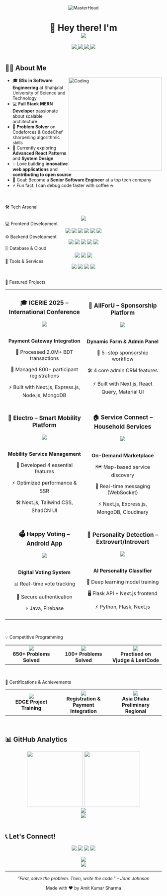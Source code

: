 <div align="center">
  <img src="https://media1.giphy.com/media/v1.Y2lkPTc5MGI3NjExaGtvczR0cjI2cTRwdW5ycTlzMWVmdzN5OGVkNjRscTV0bzV1d2s4NCZlcD12MV9pbnRlcm5hbF9naWZfYnlfaWQmY3Q9Zw/H03PuVdwREB21ANkLX/giphy.gif"  alt="MasterHead" />
</div>

<h1 align="center">
  👋
  Hey there! I'm 
  <br/>
  <img src="https://readme-typing-svg.demolab.com?font=Righteous&size=28&duration=3000&pause=1000&color=0E7490&center=true&vCenter=true&width=450&lines=Amit+Kumar+Sharma;Full+Stack+MERN+Developer;Open+Source+Contributor;Software+Engineer" />
</h1>

<div align="center">
   <a href="https://amitkumarsharma.vercel.app/">
     <img src="https://img.shields.io/badge/Portfolio-255E63?style=for-the-badge&logo=About.me&logoColor=white" />
  </a>
  <a href="mailto:amit09@student.sust.edu">
    <img src="https://img.shields.io/badge/Gmail-D14836?style=for-the-badge&logo=gmail&logoColor=white" />
  </a>
  <a href="https://linkedin.com/in/amit-kumar-sharma-sust/">
    <img src="https://img.shields.io/badge/LinkedIn-0077B5?style=for-the-badge&logo=linkedin&logoColor=white" />
  </a>
  <a href="https://github.com/Amitsharma2468">
    <img src="https://img.shields.io/badge/GitHub-100000?style=for-the-badge&logo=github&logoColor=white" />
  </a>
</div>

<br/>

## 👨‍💻 About Me

<img align="right" alt="Coding" width="300" src="https://media.giphy.com/media/SWoSkN6DxTszqIKEqv/giphy.gif">

- 🎓 **BSc in Software Engineering** at Shahjalal University of Science and Technology
- 💻 **Full Stack MERN Developer** passionate about scalable architecture
- 🧩 **Problem Solver** on Codeforces & CodeChef sharpening algorithmic skills
- 🌱 Currently exploring **Advanced React Patterns** and **System Design**
- 💡 Love building **innovative web applications** and **contributing to open source**
- 🎯 Goal: Become a **Senior Software Engineer** at a top tech company
- ⚡ Fun fact: I can debug code faster with coffee ☕

<br/>

🛠️ Tech Arsenal
<div align="center"> <img src="https://readme-typing-svg.demolab.com?font=Righteous&size=25&duration=2000&pause=500&color=F39C12&center=true&vCenter=true&width=1000&lines=Full+Stack+Developer+%7C+MERN+Specialist+%7C+Problem+Solver" /> </div>
💻 Frontend Development
<div align="center"> <img src="https://img.shields.io/badge/React-61DAFB?logo=react&logoColor=white" /> <img src="https://img.shields.io/badge/Next.js-000000?logo=next.js&logoColor=white" /> <img src="https://img.shields.io/badge/TypeScript-3178C6?logo=typescript&logoColor=white" /> <img src="https://img.shields.io/badge/JavaScript-F7DF1E?logo=javascript&logoColor=black" /> <img src="https://img.shields.io/badge/TailwindCSS-38B2AC?logo=tailwindcss&logoColor=white" /> <img src="https://img.shields.io/badge/Material%20UI-007FFF?logo=mui&logoColor=white" /> </div>
⚙️ Backend Development
<div align="center"> <img src="https://img.shields.io/badge/Node.js-339933?logo=node.js&logoColor=white" /> <img src="https://img.shields.io/badge/Express.js-000000?logo=express&logoColor=white" /> <img src="https://img.shields.io/badge/Python-3776AB?logo=python&logoColor=white" /> <img src="https://img.shields.io/badge/Java-007396?logo=java&logoColor=white" /> <img src="https://img.shields.io/badge/C%2FC++-00599C?logo=cplusplus&logoColor=white" /> </div>
🗄️ Database & Cloud
<div align="center"> <img src="https://img.shields.io/badge/MongoDB-47A248?logo=mongodb&logoColor=white" /> <img src="https://img.shields.io/badge/MySQL-4479A1?logo=mysql&logoColor=white" /> <img src="https://img.shields.io/badge/Firebase-FFCA28?logo=firebase&logoColor=black" /> </div>
🔧 Tools & Services
<div align="center"> <img src="https://img.shields.io/badge/GitHub-181717?logo=github&logoColor=white" /> <img src="https://img.shields.io/badge/Git-F05032?logo=git&logoColor=white" /> <img src="https://img.shields.io/badge/Cloudinary-3776AB?logo=cloudinary&logoColor=white" /> <img src="https://img.shields.io/badge/WebSocket-0072C6?logo=websocket&logoColor=white" /> </div>
<br/>

🚀 Featured Projects
<div align="center"> <table> <tr> <td width="50%"> <h3 align="center">🎓 ICERIE 2025 – International Conference</h3> <div align="center"> <a href="https://icerie2025.sust.edu" target="_blank"> <img src="https://img.shields.io/badge/Live-Demo-success?style=for-the-badge&logo=vercel" /> </a> <br/><br/> <p><strong>Payment Gateway Integration</strong></p> <p>🔐 Processed 2.0M+ BDT transactions</p> <p>👥 Managed 800+ participant registrations</p> <p>⚡ Built with Next.js, Express.js, Node.js, MongoDB</p> </div> </td> <td width="50%"> <h3 align="center">💼 AllForU – Sponsorship Platform</h3> <div align="center"> <a href="https://portal.afu.sg" target="_blank"> <img src="https://img.shields.io/badge/Live-Demo-success?style=for-the-badge&logo=vercel" /> </a> <br/><br/> <p><strong>Dynamic Form & Admin Panel</strong></p> <p>🔁 5-step sponsorship workflow</p> <p>🛠️ 4 core admin CRM features</p> <p>⚡ Built with Next.js, React Query, Material UI</p> </div> </td> </tr> <tr> <td width="50%"> <h3 align="center">🚗 Electro – Smart Mobility Platform</h3> <div align="center"> <a href="https://electro-navy.vercel.app" target="_blank"> <img src="https://img.shields.io/badge/Live-Demo-success?style=for-the-badge&logo=vercel" /> </a> <br/><br/> <p><strong>Mobility Service Management</strong></p> <p>📱 Developed 4 essential features</p> <p>⚡ Optimized performance & SSR</p> <p>🛠️ Next.js, Tailwind CSS, ShadCN UI</p> </div> </td> <td width="50%"> <h3 align="center">🏠 Service Connect – Household Services</h3> <div align="center"> <a href="https://github.com/Amitsharma2468/Service-Connect-350" target="_blank"> <img src="https://img.shields.io/badge/Source-Code-blue?style=for-the-badge&logo=github" /> </a> <br/><br/> <p><strong>On-Demand Marketplace</strong></p> <p>🗺️ Map-based service discovery</p> <p>💬 Real-time messaging (WebSocket)</p> <p>⚡ Next.js, Express.js, MongoDB, Cloudinary</p> </div> </td> </tr> <tr> <td width="50%"> <h3 align="center">🗳️ Happy Voting – Android App</h3> <div align="center"> <a href="https://github.com/Amitsharma2468/Happy-Voting" target="_blank"> <img src="https://img.shields.io/badge/Source-Code-blue?style=for-the-badge&logo=github" /> </a> <br/><br/> <p><strong>Digital Voting System</strong></p> <p>📊 Real-time vote tracking</p> <p>🔐 Secure authentication</p> <p>⚡ Java, Firebase</p> </div> </td> <td width="50%"> <h3 align="center">🧠 Personality Detection – Extrovert/Introvert</h3> <div align="center"> <a href="https://github.com/Amitsharma2468/personalitydetection" target="_blank"> <img src="https://img.shields.io/badge/Source-Code-blue?style=for-the-badge&logo=github" /> </a> <br/><br/> <p><strong>AI Personality Classifier</strong></p> <p>🤖 Deep learning model training</p> <p>🖥️ Flask API + Next.js frontend</p> <p>⚡ Python, Flask, Next.js</p> </div> </td> </tr> </table> </div>

<br/>

💡 Competitive Programming
<div align="center"> <table> <tr> <td align="center" width="33%"> <a href="https://codeforces.com/profile/AmitSharma" target="_blank"> <img src="https://img.shields.io/badge/Codeforces-Pupil-blue?style=for-the-badge&logo=codeforces" /><br/> </a> <strong>650+ Problems Solved</strong> </td> <td align="center" width="33%"> <a href="https://www.codechef.com/users/amitsharma_km" target="_blank"> <img src="https://img.shields.io/badge/CodeChef-3_Star-orange?style=for-the-badge&logo=codechef" /><br/> </a> <strong>100+ Problems Solved</strong> </td> <td align="center" width="33%"> <a href="https://leetcode.com/u/Amit_Sharma_09/" target="_blank"> <img src="https://img.shields.io/badge/LeetCode-Active-black?style=for-the-badge&logo=leetcode" /><br/> </a> <strong>Practised on Vjudge & LeetCode</strong> </td> </tr> </table> </div>

<br/>

📜 Certifications & Achievements
<div align="center"> <table> <tr> <td align="center" width="33%"> <a href="https://www.linkedin.com/posts/amit-kumar-sharma-sust_excited-to-share-that-ive-successfully-completed-activity-7343079097054478336-U_De" target="_blank"> <img src="https://img.shields.io/badge/BCC--ICT_Certified-Python_%26_Data_Science-blue?style=for-the-badge&logo=python" /><br/> </a> <strong>EDGE Project Training</strong> </td> <td align="center" width="33%"> <a href="https://www.linkedin.com/posts/amit-kumar-sharma-sust_volunteer-contribution-certificate-icerie-activity-7346968505952411648-4hUR" target="_blank"> <img src="https://img.shields.io/badge/ICERIE_2025-Web_Dev_%26_Volunteer-success?style=for-the-badge&logo=vercel" /><br/> </a> <strong>Registration & Payment Integration</strong> </td> <td align="center" width="33%"> <img src="https://img.shields.io/badge/ICPC_Participant-2021_2023_2024-yellow?style=for-the-badge&logo=icpc" /><br/> <strong>Asia Dhaka Preliminary Regional</strong> </td> </tr> </table> </div>

<br/>

## 📊 GitHub Analytics

<div align="center">
  <img height="180em" src="https://github-readme-stats.vercel.app/api?username=Amitsharma2468&show_icons=true&theme=tokyonight&include_all_commits=true&count_private=true"/>
  <img height="180em" src="https://github-readme-stats.vercel.app/api/top-langs/?username=Amitsharma2468&layout=compact&langs_count=8&theme=tokyonight"/>
</div>

<div align="center">
  <img src="https://github-readme-streak-stats.herokuapp.com/?user=Amitsharma2468&theme=tokyonight" />
</div>

<div align="center">
  <img src="https://github-readme-activity-graph.vercel.app/graph?username=Amitsharma2468&theme=tokyo-night" />
</div>

<br/>

## 📞 Let's Connect!

<div align="center">
  <a href="https://amitkumarsharma.vercel.app" target="_blank">
    <img src="https://img.shields.io/badge/🌐_Portfolio-FF6B6B?style=for-the-badge&logoColor=white" />
  </a>
  <a href="mailto:amit09@student.sust.edu" target="_blank">
    <img src="https://img.shields.io/badge/📧_Email-4ECDC4?style=for-the-badge&logoColor=white" />
  </a>
  <a href="https://linkedin.com/in/amit-kumar-sharma-sust/" target="_blank">
    <img src="https://img.shields.io/badge/🔗_LinkedIn-45B7D1?style=for-the-badge&logoColor=white" />
  </a>
  <a href="https://github.com/Amitsharma2468" target="_blank">
    <img src="https://img.shields.io/badge/💻_GitHub-96CEB4?style=for-the-badge&logoColor=white" />
  </a>
</div>

<br/>

<div align="center">
  <img src="https://quotes-github-readme.vercel.app/api?type=horizontal&theme=tokyonight" />
</div>

<div align="center">
  <img src="https://capsule-render.vercel.app/api?type=waving&color=gradient&customColorList=0,2,2,5,30&height=120&section=footer"/>
</div>

---

<div align="center">
  <p><em>"First, solve the problem. Then, write the code." – John Johnson</em></p>
  <p>Made with ❤️ by Amit Kumar Sharma</p>
</div>
